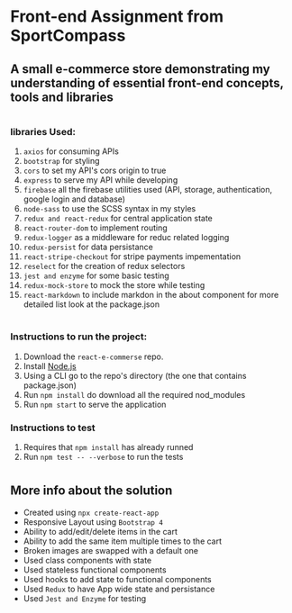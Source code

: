 # Front-end Assignment from SportCompass

## A small e-commerce store demonstrating my understanding of essential front-end concepts, tools and libraries

#

### libraries Used:

1. `axios` for consuming APIs
2. `bootstrap` for styling
3. `cors` to set my API's cors origin to true
4. `express` to serve my API while developing
5. `firebase` all the firebase utilities used (API, storage, authentication, google login and database)
6. `node-sass` to use the SCSS syntax in my styles
7. `redux and react-redux` for central application state
8. `react-router-dom` to implement routing
9. `redux-logger` as a middleware for reduc related logging
10. `redux-persist` for data persistance
11. `react-stripe-checkout` for stripe payments impementation
12. `reselect` for the creation of redux selectors
13. `jest and enzyme` for some basic testing
14. `redux-mock-store` to mock the store while testing
15. `react-markdown` to include markdon in the about component
    for more detailed list look at the package.json

#

### Instructions to run the project:

1. Download the `react-e-commerse` repo.
2. Install <a href="https://nodejs.org"> Node.js</a>
3. Using a CLI go to the repo's directory (the one that contains package.json)
4. Run `npm install` do download all the required nod_modules
5. Run `npm start` to serve the application

### Instructions to test

1. Requires that `npm install` has already runned
2. Run `npm test -- --verbose` to run the tests

#

## More info about the solution

- Created using `npx create-react-app`
- Responsive Layout using `Bootstrap 4`
- Ability to add/edit/delete items in the cart
- Ability to add the same item multiple times to the cart
- Broken images are swapped with a default one
- Used class components with state
- Used stateless functional components
- Used hooks to add state to functional components
- Used `Redux` to have App wide state and persistance
- Used `Jest and Enzyme` for testing
